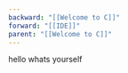 ```yaml
---
backward: "[[Welcome to C]]"
forward: "[[IDE]]"
parent: "[[Welcome to C]]"
---
```

hello whats yourself
